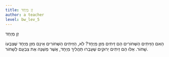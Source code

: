 ```yaml
---
title: זַן מְיֻחַד
author: a teacher
level: bw_lev_5
---
```

זַן מְיֻחַד

הַאִם הַזֵּיתִים הַשְּׁחוֹרִים הֵם זֵיתִים מִזַּן מְיֻחָד?
לֹא, הַזֵּיתִים הַשְּׁחוֹרִים אֵינָם מִזַּן מְיֻחָד שֶׁצִּבְעוֹ שָׁחוֹר.
אֵלּוּ הֵם זֵיתִים יְרוּקִים שֶׁעָבְרוּ תַּהֲלִיךְ מְיֻחָד, אֲשֶׁר מְשַׁנֶּה אֶת צִבְעָם לְשָׁחוֹר.